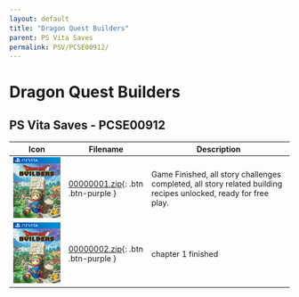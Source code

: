 ```yaml
---
layout: default
title: "Dragon Quest Builders"
parent: PS Vita Saves
permalink: PSV/PCSE00912/
---
```

# Dragon Quest Builders

## PS Vita Saves - PCSE00912

| Icon | Filename | Description |
|------|----------|-------------|
| ![Dragon Quest Builders](icon0.png) | [00000001.zip](00000001.zip){: .btn .btn-purple } | Game Finished, all story challenges completed, all story related building recipes unlocked, ready for free play.  |
| ![Dragon Quest Builders](icon0.png) | [00000002.zip](00000002.zip){: .btn .btn-purple } | chapter 1 finished  |
